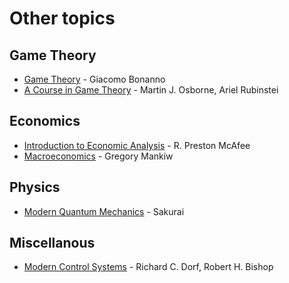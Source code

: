 # Other topics

## Game Theory
 - [Game Theory](https://arxiv.org/ftp/arxiv/papers/1512/1512.06808.pdf) - Giacomo Bonanno
 - [A Course in Game Theory](https://zhangjun.weebly.com/uploads/2/8/1/8/2818435/martin.pdf) - Martin J. Osborne, Ariel Rubinstei

## Economics
 - [Introduction to Economic Analysis](https://www.muhlenberg.edu/media/contentassets/pdf/economicanalysis/IEA.pdf) - R. Preston McAfee
 - [Macroeconomics](http://irfanlal.yolasite.com/resources/N.%20Gregory%20Mankiw%20Macroeconomics%2C%207th%20Edition%20%20%20%202009.pdf) - Gregory Mankiw

## Physics
 - [Modern Quantum Mechanics](http://www.fisica.net/quantica/Sakurai%20-%20Modern%20Quantum%20Mechanics.pdf) - Sakurai

## Miscellanous
 - [Modern Control Systems](http://dl.offdownload.ir/ali/Modern%20Control%20Systems.pdf) - Richard C. Dorf, Robert H. Bishop
